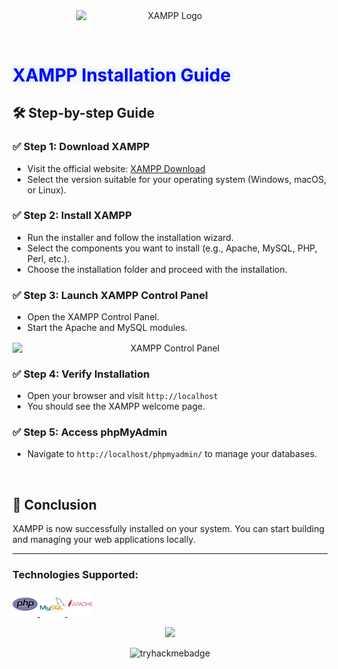 <p align="center">
  <img src="https://www.apachefriends.org/images/xampp-logo.svg" alt="XAMPP Logo" width="300px" style="display: inline-block; vertical-align: middle;">
</p>

<br/>

<h1 style="color: blue; text-shadow: 0px 0px 10px lightblue;">XAMPP Installation Guide</h1>

## 🛠️ Step-by-step Guide

### ✅ Step 1: Download XAMPP
- Visit the official website: [XAMPP Download](https://www.apachefriends.org/index.html)
- Select the version suitable for your operating system (Windows, macOS, or Linux).

### ✅ Step 2: Install XAMPP
- Run the installer and follow the installation wizard.
- Select the components you want to install (e.g., Apache, MySQL, PHP, Perl, etc.).
- Choose the installation folder and proceed with the installation.

### ✅ Step 3: Launch XAMPP Control Panel
- Open the XAMPP Control Panel.
- Start the Apache and MySQL modules.

<p align="center">
  <img src="https://www.apachefriends.org/images/screenshots/xampp-windows.png" alt="XAMPP Control Panel" width="600px" style="display: inline-block; vertical-align: middle;">
</p>

### ✅ Step 4: Verify Installation
- Open your browser and visit `http://localhost`
- You should see the XAMPP welcome page.

### ✅ Step 5: Access phpMyAdmin
- Navigate to `http://localhost/phpmyadmin/` to manage your databases.

<br/>

## 🎯 Conclusion
XAMPP is now successfully installed on your system. You can start building and managing your web applications locally.

---

<h3 align="left">Technologies Supported:</h3>
<p align="left">
  <a href="https://www.php.net/" target="_blank" rel="noreferrer">
    <img src="https://raw.githubusercontent.com/devicons/devicon/master/icons/php/php-original.svg" alt="php" width="40" height="40"/>
  </a>
  <a href="https://www.mysql.com/" target="_blank" rel="noreferrer">
    <img src="https://raw.githubusercontent.com/devicons/devicon/master/icons/mysql/mysql-original-wordmark.svg" alt="mysql" width="40" height="40"/>
  </a>
  <a href="https://httpd.apache.org/" target="_blank" rel="noreferrer">
    <img src="https://raw.githubusercontent.com/devicons/devicon/master/icons/apache/apache-original-wordmark.svg" alt="apache" width="40" height="40"/>
  </a>
</p>

<p align="center">
  <img src="https://github-profile-trophy.vercel.app/?username=muditbhatt-5&theme=algolia" />
</p>

<p align="center">
  <img src="https://tryhackme-badges.s3.amazonaws.com/muditbhatt5.png?update=1" width="401" height="100" alt="tryhackmebadge" />
</p>
